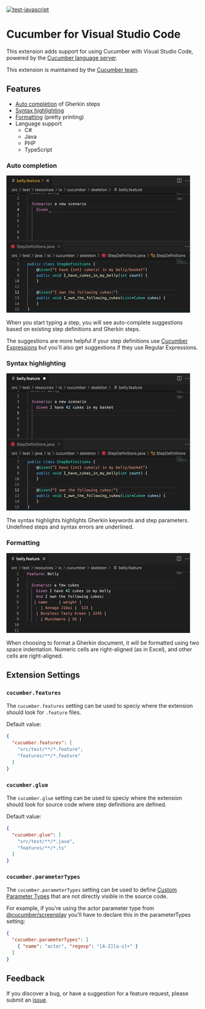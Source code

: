 [![test-javascript](https://github.com/cucumber/vscode/actions/workflows/test.yml/badge.svg)](https://github.com/cucumber/vscode/actions/workflows/test.yml)

# Cucumber for Visual Studio Code

This extension adds support for using Cucumber with Visual Studio Code, powered by the [Cucumber language server](https://github.com/cucumber/language-server#readme).

This extension is maintained by the [Cucumber team](https://github.com/cucumber/).

## Features

- [Auto completion](#auto-completion) of Gherkin steps
- [Syntax highlighting](#syntax-highlighting)
- [Formatting](#formatting) (pretty printing)
- Language support
  - C#
  - Java
  - PHP
  - TypeScript

### Auto completion

![Autocomplete](images/autocomplete.gif)

When you start typing a step, you will see auto-complete suggestions
based on existing step definitions and Gherkin steps.

The suggestions are more helpful if your step definitions use
[Cucumber Expressions](https://github.com/cucumber/cucumber-expressions#readme)
but you'll also get suggestions if they use Regular Expressions.

### Syntax highlighting

![Syntax highlighting](images/syntax-highlighting.gif)

The syntax highlights highlights Gherkin keywords and step parameters.
Undefined steps and syntax errors are underlined.

### Formatting

![Formatting](images/formatting.gif)

When choosing to format a Gherkin document, it will be formatted
using two space indentation. Numeric cells are right-aligned (as in Excel),
and other cells are right-aligned.

## Extension Settings

### `cucumber.features`
[//]: # (<features>)
The `cucumber.features` setting can be used to speciy where the extension
should look for `.feature` files.

Default value:

```json
{
  "cucumber.features": [
    "src/test/**/*.feature", 
    "features/**/*.feature"
  ]
}
```
[//]: # (</features>)

### `cucumber.glue`
[//]: # (<glue>)
The `cucumber.glue` setting can be used to speciy where the extension
should look for source code where step definitions are defined.

Default value:

```json
{
  "cucumber.glue": [
    "src/test/**/*.java",
    "features/**/*.ts"
  ]
}
```
[//]: # (</glue>)

### `cucumber.parameterTypes`
[//]: # (<parameterTypes>)
The `cucumber.parameterTypes` setting can be used to define [Custom Parameter Types](https://github.com/cucumber/cucumber-expressions#custom-parameter-types) that are not directly visible in the source code.

For example, if you're using the actor parameter type from [@cucumber/screenplay](https://github.com/cucumber/screenplay.js#actors) you'll have to declare this in the parameterTypes setting:

```json
{
  "cucumber.parameterTypes": [
    { "name": "actor", "regexp": "[A-Z][a-z]+" }
  ]
}
```
[//]: # (</parameterTypes>)

## Feedback

If you discover a bug, or have a suggestion for a feature request, please
submit an [issue](https://github.com/cucumber/vscode/issues).